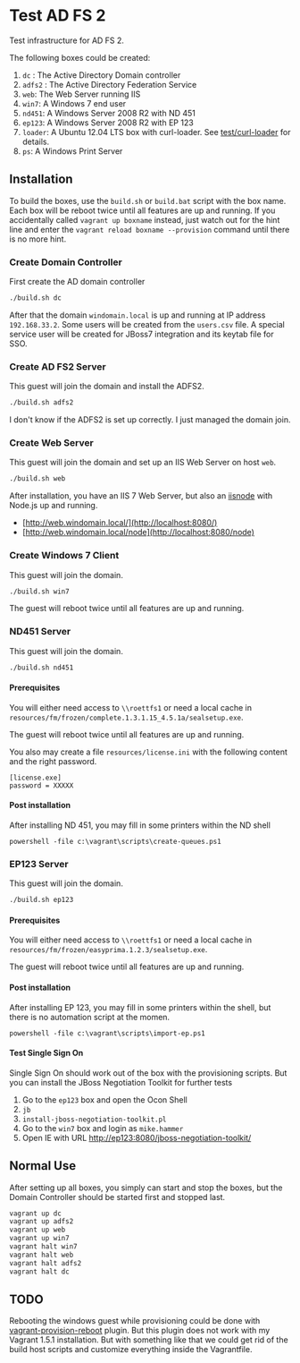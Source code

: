 # Test AD FS 2
Test infrastructure for AD FS 2.

The following boxes could be created:

1. `dc` : The Active Directory Domain controller
2. `adfs2` : The Active Directory Federation Service
3. `web`: The Web Server running IIS
4. `win7`: A Windows 7 end user
5. `nd451`: A Windows Server 2008 R2 with ND 451
6. `ep123`: A Windows Server 2008 R2 with EP 123
7. `loader`: A Ubuntu 12.04 LTS box with curl-loader. See [test/curl-loader](/adfs2/test/curl-loader/README.md) for details.
8. `ps`: A Windows Print Server

## Installation
To build the boxes, use the `build.sh` or `build.bat` script with the box name.
Each box will be reboot twice until all features are up and running.
If you accidentally called `vagrant up boxname` instead, just watch out for the hint line
and enter the `vagrant reload boxname --provision` command until there is no more hint.

### Create Domain Controller
First create the AD domain controller

```bash
./build.sh dc
```

After that the domain `windomain.local` is up and running at IP address `192.168.33.2`.
Some users will be created from the `users.csv` file.
A special service user will be created for JBoss7 integration and its keytab file for SSO.


### Create AD FS2 Server
This guest will join the domain and install the ADFS2.

```bash
./build.sh adfs2
```

I don't know if the ADFS2 is set up correctly. I just managed the domain join.

### Create Web Server
This guest will join the domain and set up an IIS Web Server on host `web`.

```bash
./build.sh web
```

After installation, you have an IIS 7 Web Server, but also an [iisnode](https://github.com/tjanczuk/iisnode) with Node.js up and running.

* [http://web.windomain.local/](http://localhost:8080/)
* [http://web.windomain.local/node](http://localhost:8080/node)


### Create Windows 7 Client
This guest will join the domain.

```bash
./build.sh win7
```

The guest will reboot twice until all features are up and running.

### ND451 Server
This guest will join the domain.

```bash
./build.sh nd451
```
#### Prerequisites
You will either need access to `\\roettfs1` or need a local cache
in `resources/fm/frozen/complete.1.3.1.15_4.5.1a/sealsetup.exe`.

The guest will reboot twice until all features are up and running.

You also may create a file `resources/license.ini` with the following content and the right password.

```
[license.exe]
password = XXXXX
```

#### Post installation
After installing ND 451, you may fill in some printers within the ND shell

```
powershell -file c:\vagrant\scripts\create-queues.ps1
```


### EP123 Server
This guest will join the domain.

```bash
./build.sh ep123
```
#### Prerequisites
You will either need access to `\\roettfs1` or need a local cache
in `resources/fm/frozen/easyprima.1.2.3/sealsetup.exe`.

The guest will reboot twice until all features are up and running.


#### Post installation
After installing EP 123, you may fill in some printers within the shell, but there is no automation script at the momen.

```
powershell -file c:\vagrant\scripts\import-ep.ps1
```
#### Test Single Sign On
Single Sign On should work out of the box with the provisioning scripts.
But you can install the JBoss Negotiation Toolkit for further tests

1. Go to the `ep123` box and open the Ocon Shell
2. `jb`
3. `install-jboss-negotiation-toolkit.pl`
4. Go to the `win7` box and login as `mike.hammer`
5. Open IE with URL [http://ep123:8080/jboss-negotiation-toolkit/](http://ep123:8080/jboss-negotiation-toolkit/)


## Normal Use
After setting up all boxes, you simply can start and stop the boxes, but the
Domain Controller should be started first and stopped last.

```bash
vagrant up dc
vagrant up adfs2
vagrant up web
vagrant up win7
vagrant halt win7
vagrant halt web
vagrant halt adfs2
vagrant halt dc
```

## TODO
Rebooting the windows guest while provisioning could be done with [vagrant-provision-reboot](https://github.com/exratione/vagrant-provision-reboot) plugin.
But this plugin does not work with my Vagrant 1.5.1 installation. But with something like that we could get rid
of the build host scripts and customize everything inside the Vagrantfile.

